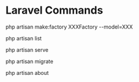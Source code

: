 # Laravel Commands
php artisan make:factory XXXFactory --model=XXX

php artisan list

php artisan serve

php artisan migrate

php artisan about



























